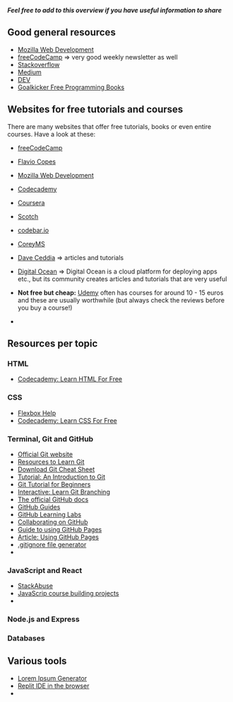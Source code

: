 ***Feel free to add to this overview if you have useful information to share*** 

## Good general resources

* [Mozilla Web Development](https://developer.mozilla.org/en-US/)
* [freeCodeCamp](https://www.freecodecamp.org/news/) => very good weekly newsletter as well
* [Stackoverflow](https://stackoverflow.com/)
* [Medium](https://medium.com/topic/javascript)
* [DEV](https://dev.to/)
* [Goalkicker Free Programming Books](https://books.goalkicker.com/)


## Websites for free tutorials and courses

There are many websites that offer free tutorials, books or even entire courses. Have a look at these:  

* [freeCodeCamp](https://www.freecodecamp.org/)
* [Flavio Copes](https://flaviocopes.com/)
* [Mozilla Web Development](https://developer.mozilla.org/en-US/docs/Learn)
* [Codecademy](https://www.codecademy.com/)
* [Coursera](https://www.coursera.org/)
* [Scotch](https://scotch.io/)
* [codebar.io](https://www.youtube.com/channel/UCEYz232agE47GHUq8wneBCA/videos)
* [CoreyMS](https://coreyms.com/category/development)
* [Dave Ceddia](https://daveceddia.com/archives/) => articles and tutorials
* [Digital Ocean](https://www.digitalocean.com/community/tutorials) => Digital Ocean is a cloud platform for deploying apps etc., but its community creates articles and tutorials that are very useful

 

* **Not free but cheap:** [Udemy](https://www.udemy.com/) often has courses for around 10 - 15 euros and these are usually worthwhile (but always check the reviews before you buy a course!)
* 


## Resources per topic

### HTML 

* [Codecademy: Learn HTML For Free](https://www.codecademy.com/learn/learn-html)

### CSS

* [Flexbox Help](https://flexbox.help/)
* [Codecademy: Learn CSS For Free](https://www.codecademy.com/learn/learn-css)

### Terminal, Git and GitHub

* [Official Git website](https://git-scm.com/)
* [Resources to Learn Git](https://try.github.io/)
* [Download Git Cheat Sheet](https://education.github.com/git-cheat-sheet-education.pdf)
* [Tutorial: An Introduction to Git](https://www.youtube.com/watch?v=lRzM2F_R6lY)
* [Git Tutorial for Beginners](https://intellipaat.com/blog/tutorial/devops-tutorial/git-tutorial/)
* [Interactive: Learn Git Branching](https://learngitbranching.js.org/)
* [The official GitHub docs](https://docs.github.com/en)
* [GitHub Guides](https://guides.github.com/)
* [GitHub Learning Labs](https://lab.github.com/)
* [Collaborating on GitHub](https://faun.pub/collaborating-on-github-22fd5886fce)
* [Guide to using GitHub Pages](https://www.thinkful.com/learn/a-guide-to-using-github-pages/)
* [Article: Using GitHub Pages](https://learntocodewith.me/tutorials/github-pages/)
* [.gitignore file generator](https://www.toptal.com/developers/gitignore)
* 


### JavaScript and React
* [StackAbuse](https://stackabuse.com/tag/javascript/)
* [JavaScrip course building projects](https://scotch.io/courses/getting-started-with-javascript-for-web-development)
* 

### Node.js and Express


### Databases


## Various tools

* [Lorem Ipsum Generator](https://lipsum.com/)
* [Replit IDE in the browser](https://replit.com/)
* 